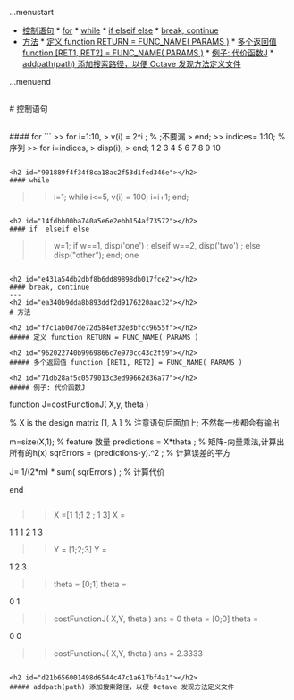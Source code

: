 ...menustart

 * [控制语句](#ea5302a4c0247998e1de210b879bef5f)
       * [for](#d55669822f1a8cf72ec1911e462a54eb)
       * [while](#901889f4f34f8ca18ac2f53d1fed346e)
       * [if  elseif else](#14fdbb00ba740a5e6e2ebb154af73572)
       * [break, continue](#e431a54db2dbf8b6dd89898db017fce2)
 * [方法](#ea340b9dda8b893ddf2d9176220aac32)
         * [定义 function RETURN = FUNC_NAME( PARAMS )](#f7c1ab0d7de72d584ef32e3bfcc9655f)
         * [多个返回值 function [RET1, RET2] = FUNC_NAME( PARAMS )](#962022740b9969866c7e970cc43c2f59)
         * [例子: 代价函数J](#71db28af5c0579013c3ed99662d36a77)
         * [addpath(path) 添加搜索路径，以便 Octave 发现方法定义文件](#d21b656001498d6544c47c1a617bf4a1)

...menuend





<h2 id="ea5302a4c0247998e1de210b879bef5f"></h2>
# 控制语句

<h2 id="d55669822f1a8cf72ec1911e462a54eb"></h2>
#### for
```
>> for i=1:10,
>   v(i) = 2^i ;  % ;不要漏
> end;
>> indices= 1:10; % 序列
>> for i=indices,
>   disp(i);
> end;
 1
 2
 3
 4
 5
 6
 7
 8
 9
 10
 
```

<h2 id="901889f4f34f8ca18ac2f53d1fed346e"></h2>
#### while
```
>> i=1;
>> while i<=5,
>   v(i) = 100;
>   i=i+1;
> end;
>> 
```

<h2 id="14fdbb00ba740a5e6e2ebb154af73572"></h2>
#### if  elseif else
```
>> w=1;
>> if w==1,
>   disp('one') ;
> elseif w==2,
>   disp('two') ;
> else
>   disp("other");
> end;
one
```

<h2 id="e431a54db2dbf8b6dd89898db017fce2"></h2>
#### break, continue
---
<h2 id="ea340b9dda8b893ddf2d9176220aac32"></h2>
# 方法

<h2 id="f7c1ab0d7de72d584ef32e3bfcc9655f"></h2>
##### 定义 function RETURN = FUNC_NAME( PARAMS )

<h2 id="962022740b9969866c7e970cc43c2f59"></h2>
##### 多个返回值 function [RET1, RET2] = FUNC_NAME( PARAMS )

<h2 id="71db28af5c0579013c3ed99662d36a77"></h2>
##### 例子: 代价函数J

```
function J=costFunctionJ( X,y, theta )

% X is the design matrix [1, A ]
% 注意语句后面加上;  不然每一步都会有输出

m=size(X,1);   % feature 数量
predictions = X*theta ;  % 矩阵-向量乘法,计算出所有的h(x)
sqrErrors = (predictions-y).^2 ;  % 计算误差的平方

J= 1/(2*m) * sum( sqrErrors ) ;    % 计算代价

end
```

```
>> X =[1 1;1 2 ; 1 3]
X =

   1   1
   1   2
   1   3

>> Y = [1;2;3]
Y =

   1
   2
   3

>> theta = [0;1]
theta =

   0
   1

>> costFunctionJ( X,Y, theta )
ans = 0
>> theta = [0;0]
theta =

   0
   0

>> costFunctionJ( X,Y, theta )
ans =  2.3333

```
---
<h2 id="d21b656001498d6544c47c1a617bf4a1"></h2>
##### addpath(path) 添加搜索路径，以便 Octave 发现方法定义文件
